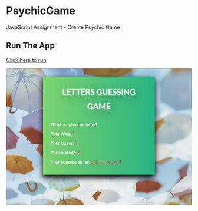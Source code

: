 # PsychicGame
JavaScript Assignment - Create Psychic Game
## Run The App
[Click here to run](https://monksedo.github.io/PsychicGame/)

![Product Screenshots](assets/images/letterGuessGame.png)